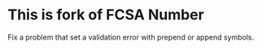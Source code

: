 # This is fork of FCSA Number

Fix a problem that set a validation error with prepend or append symbols.
